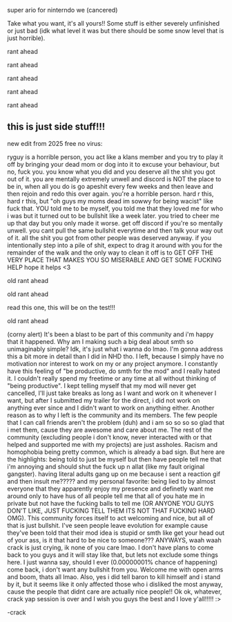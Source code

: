 super ario for ninterndo we (cancered) 

Take what you want, it's all yours!! Some stuff is either severely unfinished or just bad (idk what level it was but there should be some snow level that is just horrible).

rant ahead

rant ahead

rant ahead

rant ahead

rant ahead

this is just side stuff!!!
-------------------------------------------------------------------------------------------------------------------------
new edit from 2025 free no virus: 

ryguy is a horrible person, you act like a klans member and you try to play it off by bringing your dead mom or dog into it to excuse your behaviour, but no, fuck you. you know what you did and you deserve all the shit you got out of it. you are mentally extremely unwell and discord is NOT the place to be in, when all you do is go apeshit every few weeks and then leave and then rejoin and redo this over again. you're a horrible person. hard r this, hard r this, but "oh guys my moms dead im sowwy for being wacist" like fuck that. YOU told me to be myself, you told me that they loved me for who i was but it turned out to be bullshit like a week later. you tried to cheer me up that day but you only made it worse. get off discord if you're so mentally unwell. you cant pull the same bullshit everytime and then talk your way out of it. all the shit you got from other people was deserved anyway. if you intentionally step into a pile of shit, expect to drag it around with you for the remainder of the walk and the only way to clean it off is to GET OFF THE VERY PLACE THAT MAKES YOU SO MISERABLE AND GET SOME FUCKING HELP
hope it helps <3

old rant ahead

old rant ahead

read this one, this will be on the test!!!

old rant ahead

(corny alert)
It's been a blast to be part of this community and i'm happy that it happened. Why am I making such a big deal about smth so unimaginably simple? Idk, it's just what i wanna do lmao. I'm gonna address this a bit more in detail than I did in NHD tho. I left, because I simply have no motivation nor interest to work on my or any project anymore. I constantly have this feeling of "be productive, do smth for the mod" and I really hated it. I couldn't really spend my freetime or any time at all without thinking of "being productive". I kept telling myself that my mod will never get cancelled, I'll just take breaks as long as I want and work on it whenever I want, but after I submitted my trailer for the direct, i did not work on anything ever since and I didn't want to work on anything either. Another reason as to why I left is the community and its members. The few people that I can call friends aren't the problem (duh) and i am so so so so glad that i met them, cause they are awesome and care about me. The rest of the community (excluding people i don't know, never interacted with or that helped and supported me with my projects) are just assholes. Racism and homophobia being pretty common, which is already a bad sign. But here are the highlights: being told to just be myself but then have people tell me that i'm annoying and should shut the fuck up n allat (like my fault original gangster). having literal adults gang up on me because i sent a reaction gif and then insult me????? and my personal favorite: being lied to by almost everyone that they apparently enjoy my presence and definetly want me around only to have hus of all people tell me that all of you hate me in private but not have the fucking balls to tell me (OR ANYONE YOU GUYS DON'T LIKE, JUST FUCKING TELL THEM ITS NOT THAT FUCKING HARD OMG). This community forces itself to act welcoming and nice, but all of that is just bullshit. I've seen people leave evolution for example cause they've been told that their mod idea is stupid or smth like get your head out of your ass, is it that hard to be nice to someone??? ANYWAYS, waah waah crack is just crying, ik none of you care lmao. I don't have plans to come back to you guys and it will stay like that, but lets not exclude some things here. I just wanna say, should I ever (0.00000001% chance of happening) come back, i don't want any bullshit from you. Welcome me with open arms and boom, thats all lmao. Also, yes i did tell baron to kill himself and i stand by it, but it seems like it only affected those who i disliked the most anyway, cause the people that didnt care are actually nice people!! Ok ok, whatever, crack yap session is over and I wish you guys the best and I love y'all!!!!! :>

 -crack
